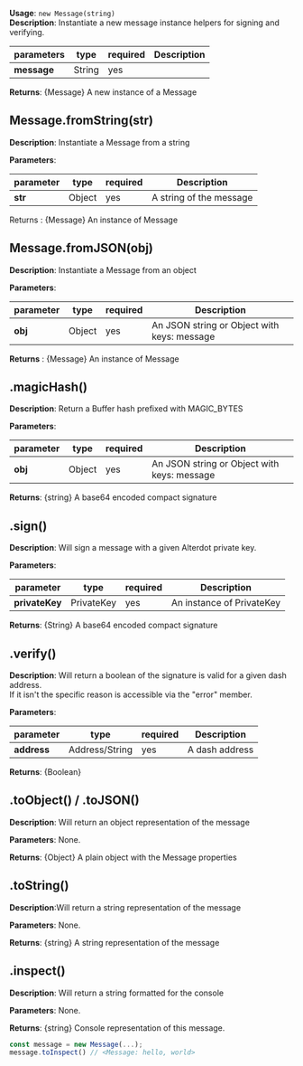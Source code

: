 **Usage**: `new Message(string)`  
**Description**: Instantiate a new message instance helpers for signing and verifying.

| parameters  | type   | required | Description |
| ----------- | ------ | -------- | ----------- |
| **message** | String | yes      |             |

**Returns**: {Message} A new instance of a Message

## Message.fromString(str)

**Description**: Instantiate a Message from a string

**Parameters**:

| parameter | type   | required | Description             |
| --------- | ------ | -------- | ----------------------- |
| **str**   | Object | yes      | A string of the message |

Returns : {Message} An instance of Message

## Message.fromJSON(obj)

**Description**: Instantiate a Message from an object

**Parameters**:

| parameter | type   | required | Description                                 |
| --------- | ------ | -------- | ------------------------------------------- |
| **obj**   | Object | yes      | An JSON string or Object with keys: message |

**Returns** : {Message} An instance of Message

## .magicHash()

**Description**: Return a Buffer hash prefixed with MAGIC_BYTES

**Parameters**:

| parameter | type   | required | Description                                 |
| --------- | ------ | -------- | ------------------------------------------- |
| **obj**   | Object | yes      | An JSON string or Object with keys: message |

**Returns**: {string} A base64 encoded compact signature

## .sign()

**Description**: Will sign a message with a given Alterdot private key.

**Parameters**:

| parameter      | type       | required | Description               |
| -------------- | ---------- | -------- | ------------------------- |
| **privateKey** | PrivateKey | yes      | An instance of PrivateKey |

**Returns**: {String} A base64 encoded compact signature

## .verify()

**Description**: Will return a boolean of the signature is valid for a given dash address.  
If it isn't the specific reason is accessible via the "error" member.

**Parameters**:

| parameter   | type           | required | Description    |
| ----------- | -------------- | -------- | -------------- |
| **address** | Address/String | yes      | A dash address |

**Returns**: {Boolean}

## .toObject() / .toJSON()

**Description**: Will return an object representation of the message

**Parameters**: None.

**Returns**: {Object} A plain object with the Message properties

## .toString()

**Description**:Will return a string representation of the message

**Parameters**: None.

**Returns**: {string} A string representation of the message

## .inspect()

**Description**: Will return a string formatted for the console

**Parameters**: None.

**Returns**: {string} Console representation of this message.

```js
const message = new Message(...);
message.toInspect() // <Message: hello, world>
```

